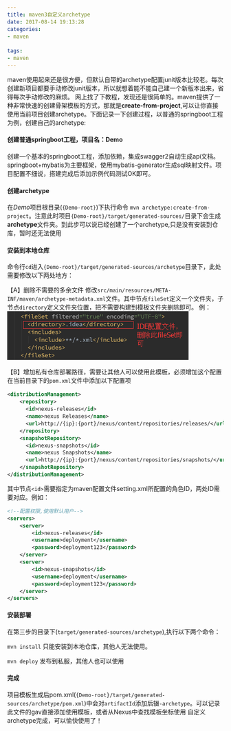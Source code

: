 ```yaml
---
title: maven3自定义archetype
date: 2017-08-14 19:13:28
categories: 
- maven

tags:
- maven
---
```

maven使用起来还是很方便，但默认自带的archetype配置junit版本比较老。每次创建新项目都要手动修改junit版本，所以就想着能不能自己建一个新版本出来，省得每次手动修改的麻烦。
网上找了下教程，发现还是很简单的。maven提供了一种非常快速的创建骨架模板的方式，那就是**create-from-project**,可以让你直接使用当前项目创建archetype。下面记录一下创建过程，以普通的springboot工程为例，创建自己的archetype:
<!-- more -->

#### 创建普通springboot工程，项目名：Demo
创建一个基本的springboot工程，添加依赖，集成swagger2自动生成api文档。springboot+mybatis为主要框架，使用mybatis-generator生成sql映射文件。项目配置不细说，搭建完成后添加示例代码测试OK即可。

#### 创建archetype
在*Demo*项目根目录(`{Demo-root}`)下执行命令 `mvn archetype:create-from-project`。注意此时项目`{Demo-root}/target/generated-sources/`目录下会生成**archetype**文件夹。到此步可以说已经创建了一个archetype,只是没有安装到仓库，暂时还无法使用

#### 安装到本地仓库
命令行`cd`进入`{Demo-root}/target/generated-sources/archetype`目录下，此处需要修改以下两处地方：

【A】删除不需要的多余文件
修改`src/main/resources/META-INF/maven/archetype-metadata.xml`文件。其中节点`fileSet`定义一个文件夹，子节点`directory`定义文件夹位置，把不需要构建到模板文件夹删除即可。
例：![fileSet](maven3自定义archetype/fileSet.png)

【B】增加私有仓库部署路径，需要让其他人可以使用此模板，必须增加这个配置
在当前目录下的`pom.xml`文件中添加以下配置项
```xml
<distributionManagement>
    <repository>
      <id>nexus-releases</id>
      <name>nexus Releases</name>
      <url>http://{ip}:{port}/nexus/content/repositories/releases/</url>
    </repository>
    <snapshotRepository>
      <id>nexus-snapshots</id>
      <name>nexus Snapshots</name>
      <url>http://{ip}:{port}/nexus/content/repositories/snapshots/</url>
    </snapshotRepository>
</distributionManagement>
```
其中节点`<id>`需要指定为maven配置文件setting.xml所配置的角色ID，两处ID需要对应。例如：
```xml
<!--配置权限,使用默认用户-->
<servers>
    <server>
        <id>nexus-releases</id>
        <username>deployment</username>
        <password>deployment123</password>
    </server>
    <server> 
        <id>nexus-snapshots</id>
        <username>deployment</username>
        <password>deployment123</password>
    </server>
</servers>
```

#### 安装部署
在第三步的目录下(`target/generated-sources/archetype`),执行以下两个命令：
    
`mvn install` 只能安装到本地仓库，其他人无法使用。
    
`mvn deploy` 发布到私服，其他人也可以使用

#### 完成
项目模板生成后pom.xml(`{Demo-root}/target/generated-sources/archetype/pom.xml`)中会对`artifactId`添加后辍`-archetype`。可以记录此文件的gav直接添加使用模板，或者从Nexus中查找模板坐标使用
自定义archetype完成，可以愉快使用了！